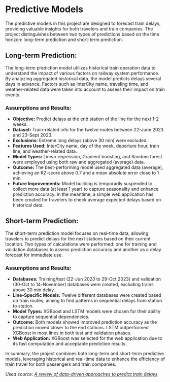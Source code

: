 # Predictive Models

The predictive models in this project are designed to forecast train delays, providing valuable insights for both travelers and train companies. The project distinguishes between two types of predictions based on the time horizon: long-term prediction and short-term prediction.

## Long-term Prediction:

The long-term prediction model utilizes historical train operation data to understand the impact of various factors on railway system performance. By analyzing aggregated historical data, the model predicts delays several days in advance. Factors such as InterCity name, traveling time, and weather-related data were taken into account to assess their impact on train events.

### Assumptions and Results:

- **Objective:** Predict delays at the end station of the line for the next 1-2 weeks.
- **Dataset:** Train-related info for the twelve routes between 22-June 2023 and 23-Sept 2023.
- **Exclusions:** Extreme long delays (above 30 min) were excluded.
- **Features Used:** InterCity name, day of the week, departure hour, train line, and weather-related data.
- **Model Types:** Linear regression, Gradient boosting, and Random forest were employed using both raw and aggregated (average) data.
- **Outcome:** The best-performing model used aggregated data (average), achieving an R2-score above 0.7 and a mean absolute error close to 1 min.
- **Future Improvements:** Model building is temporarily suspended to collect more data (at least 1 year) to capture seasonality and enhance prediction accuracy. In the meantime, a simple web application has been created for travelers to check average expected delays based on historical data.

## Short-term Prediction:

The short-term prediction model focuses on real-time data, allowing travelers to predict delays for the next stations based on their current location. Two types of calculations were performed: one for training and validation databases to assess prediction accuracy and another as a delay forecast for immediate use.

### Assumptions and Results:

- **Databases:** Training/test (22-Jun 2023 to 29-Oct 2023) and validation (30-Oct to 14-November) databases were created, excluding trains above 30 min delay.
- **Line-Specific Models:** Twelve different databases were created based on train routes, aiming to find patterns in sequential delays from station to station.
- **Model Types:** XGBoost and LSTM models were chosen for their ability to capture sequential dependencies.
- **Outcome:** Both models showed improved prediction accuracy as the prediction moved closer to the end stations. LSTM outperformed XGBoost in most lines in both test and validation phases.
- **Web Application:** XGBoost was selected for the web application due to its fast computation and acceptable prediction results.

In summary, the project combines both long-term and short-term predictive models, leveraging historical and real-time data to enhance the efficiency of train travel for both passengers and train companies.

*Used source: [A review of data-driven approaches to predict train delays](https://www.sciencedirect.com/science/article/pii/S0968090X23000165)*
